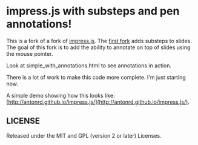 impress.js with substeps and pen annotations!
============

This is a fork of a fork of [impress.js][1]. The [first fork][2] adds substeps to slides. The goal of this fork is to add the ability to annotate on top of slides using the mouse pointer.

Look at simple_with_annotations.html to see annotations in action.

There is a lot of work to make this code more complete. I'm just starting now.

A simple demo showing how this looks like: [http://antonrd.github.io/impress.js/](http://antonrd.github.io/impress.js/).

LICENSE
---------
Released under the MIT and GPL (version 2 or later) Licenses.


[1]: https://github.com/bartaz/impress.js
[2]: https://github.com/tehfoo/impress.js
